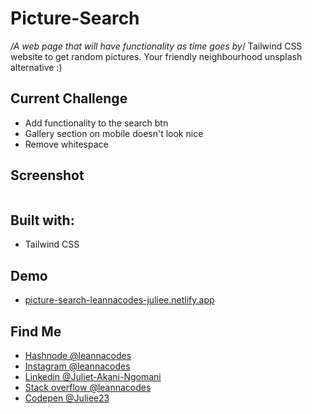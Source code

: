 # Picture-Search
*/A web page that will have functionality as time goes by*/
Tailwind CSS website to get random pictures. Your friendly neighbourhood unsplash alternative :)

<h2>Current Challenge</h2>
<ul>
  <li>Add functionality to the search btn</li>
  <li>Gallery section on mobile doesn't look nice</li>
  <li>Remove whitespace</li>
</ul>

<h2>Screenshot</h2>
<img src="">

<h2>Built with:</h2>
<ul>
  <li>Tailwind CSS</li>
</ul>

<h2>Demo</h2>
<ul>
  <li><a href="">picture-search-leannacodes-juliee.netlify.app</a></li>
</ul>

<h2>Find Me</h2>
<ul>
  <li><a href="https://hashnode.com/@leannacodes">Hashnode @leannacodes</a></li>
  <li><a href="https://www.instagram.com/leannacodes">Instagram @leannacodes</a></li>
  <li><a href="https://www.linkedin.com/in/juliet-akani-ngomani-278294157/">Linkedin @Juliet-Akani-Ngomani</a></li>
  <li><a href="https://stackoverflow.com/users/20667857/leannacodes">Stack overflow @leannacodes</a></li>
  <li><a href="https://codepen.io/Juliee23">Codepen @Juliee23</a></li>
</ul>
